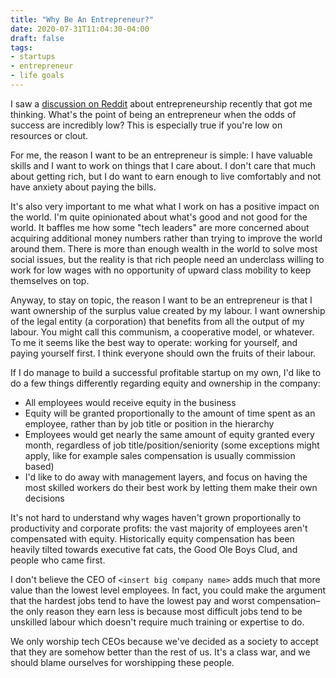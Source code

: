 ```yaml
---
title: "Why Be An Entrepreneur?"
date: 2020-07-31T11:04:30-04:00
draft: false
tags:
- startups
- entrepreneur
- life goals
---
```


I saw a [discussion on Reddit](https://www.reddit.com/r/Entrepreneur/comments/i15je1/anyone_hate_the_current_start_up_culture/) about entrepreneurship recently that got me thinking. What's the point of being an entrepreneur when the odds of success are incredibly low? This is especially true if you're low on resources or clout.

For me, the reason I want to be an entrepreneur is simple: I have valuable skills and I want to work on things that I care about. I don't care that much about getting rich, but I do want to earn enough to live comfortably and not have anxiety about paying the bills.

It's also very important to me what what I work on has a positive impact on the world. I'm quite opinionated about what's good and not good for the world. It baffles me how some "tech leaders" are more concerned about acquiring additional money numbers rather than trying to improve the world around them. There is more than enough wealth in the world to solve most social issues, but the reality is that rich people need an underclass willing to work for low wages with no opportunity of upward class mobility to keep themselves on top.

Anyway, to stay on topic, the reason I want to be an entrepreneur is that I want ownership of the surplus value created by my labour. I want ownership of the legal entity (a corporation) that benefits from all the output of my labour. You might call this communism, a cooperative model, or whatever. To me it seems like the best way to operate: working for yourself, and paying yourself first. I think everyone should own the fruits of their labour.

If I do manage to build a successful profitable startup on my own, I'd like to do a few things differently regarding equity and ownership in the company:

* All employees would receive equity in the business
* Equity will be granted proportionally to the amount of time spent as an employee, rather than by job title or position in the hierarchy
* Employees would get nearly the same amount of equity granted every month, regardless of job title/position/seniority (some exceptions might apply, like for example sales compensation is usually commission based)
* I'd like to do away with management layers, and focus on having the most skilled workers do their best work by letting them make their own decisions

It's not hard to understand why wages haven't grown proportionally to productivity and corporate profits: the vast majority of employees aren't compensated with equity. Historically equity compensation has been heavily tilted towards executive fat cats, the Good Ole Boys Clud, and people who came first.

I don't believe the CEO of `<insert big company name>` adds much that more value than the lowest level employees. In fact, you could make the argument that the hardest jobs tend to have the lowest pay and worst compensation–the only reason they earn less is because most difficult jobs tend to be unskilled labour which doesn't require much training or expertise to do.

We only worship tech CEOs because we've decided as a society to accept that they are somehow better than the rest of us. It's a class war, and we should blame ourselves for worshipping these people.

